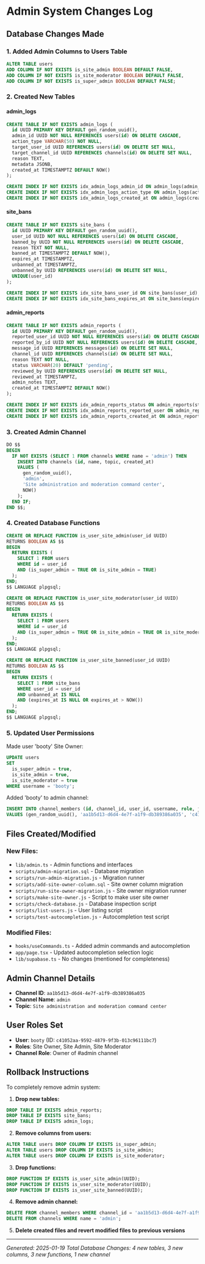 # Admin System Changes Log

## Database Changes Made

### 1. Added Admin Columns to Users Table
```sql
ALTER TABLE users 
ADD COLUMN IF NOT EXISTS is_site_admin BOOLEAN DEFAULT FALSE,
ADD COLUMN IF NOT EXISTS is_site_moderator BOOLEAN DEFAULT FALSE,
ADD COLUMN IF NOT EXISTS is_super_admin BOOLEAN DEFAULT FALSE;
```

### 2. Created New Tables

#### admin_logs
```sql
CREATE TABLE IF NOT EXISTS admin_logs (
  id UUID PRIMARY KEY DEFAULT gen_random_uuid(),
  admin_id UUID NOT NULL REFERENCES users(id) ON DELETE CASCADE,
  action_type VARCHAR(50) NOT NULL,
  target_user_id UUID REFERENCES users(id) ON DELETE SET NULL,
  target_channel_id UUID REFERENCES channels(id) ON DELETE SET NULL,
  reason TEXT,
  metadata JSONB,
  created_at TIMESTAMPTZ DEFAULT NOW()
);

CREATE INDEX IF NOT EXISTS idx_admin_logs_admin_id ON admin_logs(admin_id);
CREATE INDEX IF NOT EXISTS idx_admin_logs_action_type ON admin_logs(action_type);
CREATE INDEX IF NOT EXISTS idx_admin_logs_created_at ON admin_logs(created_at DESC);
```

#### site_bans
```sql
CREATE TABLE IF NOT EXISTS site_bans (
  id UUID PRIMARY KEY DEFAULT gen_random_uuid(),
  user_id UUID NOT NULL REFERENCES users(id) ON DELETE CASCADE,
  banned_by UUID NOT NULL REFERENCES users(id) ON DELETE CASCADE,
  reason TEXT NOT NULL,
  banned_at TIMESTAMPTZ DEFAULT NOW(),
  expires_at TIMESTAMPTZ,
  unbanned_at TIMESTAMPTZ,
  unbanned_by UUID REFERENCES users(id) ON DELETE SET NULL,
  UNIQUE(user_id)
);

CREATE INDEX IF NOT EXISTS idx_site_bans_user_id ON site_bans(user_id);
CREATE INDEX IF NOT EXISTS idx_site_bans_expires_at ON site_bans(expires_at);
```

#### admin_reports
```sql
CREATE TABLE IF NOT EXISTS admin_reports (
  id UUID PRIMARY KEY DEFAULT gen_random_uuid(),
  reported_user_id UUID NOT NULL REFERENCES users(id) ON DELETE CASCADE,
  reported_by_id UUID NOT NULL REFERENCES users(id) ON DELETE CASCADE,
  message_id UUID REFERENCES messages(id) ON DELETE SET NULL,
  channel_id UUID REFERENCES channels(id) ON DELETE SET NULL,
  reason TEXT NOT NULL,
  status VARCHAR(20) DEFAULT 'pending',
  reviewed_by UUID REFERENCES users(id) ON DELETE SET NULL,
  reviewed_at TIMESTAMPTZ,
  admin_notes TEXT,
  created_at TIMESTAMPTZ DEFAULT NOW()
);

CREATE INDEX IF NOT EXISTS idx_admin_reports_status ON admin_reports(status);
CREATE INDEX IF NOT EXISTS idx_admin_reports_reported_user ON admin_reports(reported_user_id);
CREATE INDEX IF NOT EXISTS idx_admin_reports_created_at ON admin_reports(created_at DESC);
```

### 3. Created Admin Channel
```sql
DO $$
BEGIN
  IF NOT EXISTS (SELECT 1 FROM channels WHERE name = 'admin') THEN
    INSERT INTO channels (id, name, topic, created_at)
    VALUES (
      gen_random_uuid(), 
      'admin', 
      'Site administration and moderation command center', 
      NOW()
    );
  END IF;
END $$;
```

### 4. Created Database Functions
```sql
CREATE OR REPLACE FUNCTION is_user_site_admin(user_id UUID)
RETURNS BOOLEAN AS $$
BEGIN
  RETURN EXISTS (
    SELECT 1 FROM users 
    WHERE id = user_id 
    AND (is_super_admin = TRUE OR is_site_admin = TRUE)
  );
END;
$$ LANGUAGE plpgsql;

CREATE OR REPLACE FUNCTION is_user_site_moderator(user_id UUID)
RETURNS BOOLEAN AS $$
BEGIN
  RETURN EXISTS (
    SELECT 1 FROM users 
    WHERE id = user_id 
    AND (is_super_admin = TRUE OR is_site_admin = TRUE OR is_site_moderator = TRUE)
  );
END;
$$ LANGUAGE plpgsql;

CREATE OR REPLACE FUNCTION is_user_site_banned(user_id UUID)
RETURNS BOOLEAN AS $$
BEGIN
  RETURN EXISTS (
    SELECT 1 FROM site_bans 
    WHERE user_id = user_id 
    AND unbanned_at IS NULL
    AND (expires_at IS NULL OR expires_at > NOW())
  );
END;
$$ LANGUAGE plpgsql;
```

### 5. Updated User Permissions
Made user 'booty' Site Owner:
```sql
UPDATE users 
SET 
  is_super_admin = true,
  is_site_admin = true,
  is_site_moderator = true
WHERE username = 'booty';
```

Added 'booty' to admin channel:
```sql
INSERT INTO channel_members (id, channel_id, user_id, username, role, joined_at)
VALUES (gen_random_uuid(), 'aa1b5d13-d6d4-4e7f-a1f9-db389386a035', 'c41052aa-9592-4879-9f3b-013c96111bc7', 'booty', 'owner', NOW());
```

## Files Created/Modified

### New Files:
- `lib/admin.ts` - Admin functions and interfaces
- `scripts/admin-migration.sql` - Database migration
- `scripts/run-admin-migration.js` - Migration runner
- `scripts/add-site-owner-column.sql` - Site owner column migration
- `scripts/run-site-owner-migration.js` - Site owner migration runner
- `scripts/make-site-owner.js` - Script to make user site owner
- `scripts/check-database.js` - Database inspection script
- `scripts/list-users.js` - User listing script
- `scripts/test-autocompletion.js` - Autocompletion test script

### Modified Files:
- `hooks/useCommands.ts` - Added admin commands and autocompletion
- `app/page.tsx` - Updated autocompletion selection logic
- `lib/supabase.ts` - No changes (mentioned for completeness)

## Admin Channel Details
- **Channel ID**: `aa1b5d13-d6d4-4e7f-a1f9-db389386a035`
- **Channel Name**: `admin`
- **Topic**: `Site administration and moderation command center`

## User Roles Set
- **User**: `booty` (ID: `c41052aa-9592-4879-9f3b-013c96111bc7`)
- **Roles**: Site Owner, Site Admin, Site Moderator
- **Channel Role**: Owner of #admin channel

## Rollback Instructions

To completely remove admin system:

1. **Drop new tables:**
```sql
DROP TABLE IF EXISTS admin_reports;
DROP TABLE IF EXISTS site_bans;
DROP TABLE IF EXISTS admin_logs;
```

2. **Remove columns from users:**
```sql
ALTER TABLE users DROP COLUMN IF EXISTS is_super_admin;
ALTER TABLE users DROP COLUMN IF EXISTS is_site_admin;
ALTER TABLE users DROP COLUMN IF EXISTS is_site_moderator;
```

3. **Drop functions:**
```sql
DROP FUNCTION IF EXISTS is_user_site_admin(UUID);
DROP FUNCTION IF EXISTS is_user_site_moderator(UUID);
DROP FUNCTION IF EXISTS is_user_site_banned(UUID);
```

4. **Remove admin channel:**
```sql
DELETE FROM channel_members WHERE channel_id = 'aa1b5d13-d6d4-4e7f-a1f9-db389386a035';
DELETE FROM channels WHERE name = 'admin';
```

5. **Delete created files and revert modified files to previous versions**

---
*Generated: 2025-01-19*
*Total Database Changes: 4 new tables, 3 new columns, 3 new functions, 1 new channel*